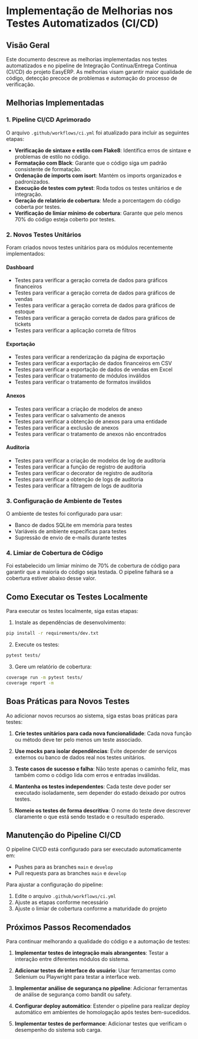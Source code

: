 # Implementação de Melhorias nos Testes Automatizados (CI/CD)

## Visão Geral

Este documento descreve as melhorias implementadas nos testes automatizados e no pipeline de Integração Contínua/Entrega Contínua (CI/CD) do projeto EasyERP. As melhorias visam garantir maior qualidade de código, detecção precoce de problemas e automação do processo de verificação.

## Melhorias Implementadas

### 1. Pipeline CI/CD Aprimorado

O arquivo `.github/workflows/ci.yml` foi atualizado para incluir as seguintes etapas:

- **Verificação de sintaxe e estilo com Flake8**: Identifica erros de sintaxe e problemas de estilo no código.
- **Formatação com Black**: Garante que o código siga um padrão consistente de formatação.
- **Ordenação de imports com isort**: Mantém os imports organizados e padronizados.
- **Execução de testes com pytest**: Roda todos os testes unitários e de integração.
- **Geração de relatório de cobertura**: Mede a porcentagem do código coberta por testes.
- **Verificação de limiar mínimo de cobertura**: Garante que pelo menos 70% do código esteja coberto por testes.

### 2. Novos Testes Unitários

Foram criados novos testes unitários para os módulos recentemente implementados:

#### Dashboard
- Testes para verificar a geração correta de dados para gráficos financeiros
- Testes para verificar a geração correta de dados para gráficos de vendas
- Testes para verificar a geração correta de dados para gráficos de estoque
- Testes para verificar a geração correta de dados para gráficos de tickets
- Testes para verificar a aplicação correta de filtros

#### Exportação
- Testes para verificar a renderização da página de exportação
- Testes para verificar a exportação de dados financeiros em CSV
- Testes para verificar a exportação de dados de vendas em Excel
- Testes para verificar o tratamento de módulos inválidos
- Testes para verificar o tratamento de formatos inválidos

#### Anexos
- Testes para verificar a criação de modelos de anexo
- Testes para verificar o salvamento de anexos
- Testes para verificar a obtenção de anexos para uma entidade
- Testes para verificar a exclusão de anexos
- Testes para verificar o tratamento de anexos não encontrados

#### Auditoria
- Testes para verificar a criação de modelos de log de auditoria
- Testes para verificar a função de registro de auditoria
- Testes para verificar o decorator de registro de auditoria
- Testes para verificar a obtenção de logs de auditoria
- Testes para verificar a filtragem de logs de auditoria

### 3. Configuração de Ambiente de Testes

O ambiente de testes foi configurado para usar:
- Banco de dados SQLite em memória para testes
- Variáveis de ambiente específicas para testes
- Supressão de envio de e-mails durante testes

### 4. Limiar de Cobertura de Código

Foi estabelecido um limiar mínimo de 70% de cobertura de código para garantir que a maioria do código seja testada. O pipeline falhará se a cobertura estiver abaixo desse valor.

## Como Executar os Testes Localmente

Para executar os testes localmente, siga estas etapas:

1. Instale as dependências de desenvolvimento:
```bash
pip install -r requirements/dev.txt
```

2. Execute os testes:
```bash
pytest tests/
```

3. Gere um relatório de cobertura:
```bash
coverage run -m pytest tests/
coverage report -m
```

## Boas Práticas para Novos Testes

Ao adicionar novos recursos ao sistema, siga estas boas práticas para testes:

1. **Crie testes unitários para cada nova funcionalidade**: Cada nova função ou método deve ter pelo menos um teste associado.

2. **Use mocks para isolar dependências**: Evite depender de serviços externos ou banco de dados real nos testes unitários.

3. **Teste casos de sucesso e falha**: Não teste apenas o caminho feliz, mas também como o código lida com erros e entradas inválidas.

4. **Mantenha os testes independentes**: Cada teste deve poder ser executado isoladamente, sem depender do estado deixado por outros testes.

5. **Nomeie os testes de forma descritiva**: O nome do teste deve descrever claramente o que está sendo testado e o resultado esperado.

## Manutenção do Pipeline CI/CD

O pipeline CI/CD está configurado para ser executado automaticamente em:
- Pushes para as branches `main` e `develop`
- Pull requests para as branches `main` e `develop`

Para ajustar a configuração do pipeline:
1. Edite o arquivo `.github/workflows/ci.yml`
2. Ajuste as etapas conforme necessário
3. Ajuste o limiar de cobertura conforme a maturidade do projeto

## Próximos Passos Recomendados

Para continuar melhorando a qualidade do código e a automação de testes:

1. **Implementar testes de integração mais abrangentes**: Testar a interação entre diferentes módulos do sistema.

2. **Adicionar testes de interface do usuário**: Usar ferramentas como Selenium ou Playwright para testar a interface web.

3. **Implementar análise de segurança no pipeline**: Adicionar ferramentas de análise de segurança como bandit ou safety.

4. **Configurar deploy automático**: Estender o pipeline para realizar deploy automático em ambientes de homologação após testes bem-sucedidos.

5. **Implementar testes de performance**: Adicionar testes que verificam o desempenho do sistema sob carga.
